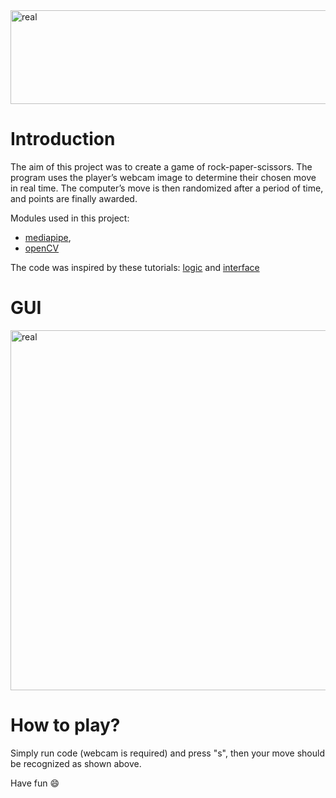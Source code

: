 <img src="https://i.imgur.com/RQkAU9v.png" alt="real" width="1024" height="150" style="display: block; margin: 0 auto;\">

# Introduction
The aim of this project was to create a game of rock-paper-scissors. The program uses the player’s webcam image to determine their chosen move in real time.
The computer’s move is then randomized after a period of time, and points are finally awarded.

Modules used in this project:
- [mediapipe](https://developers.google.com/mediapipe),
- [openCV](https://opencv.org/)

The code was inspired by these tutorials: 
[logic](https://www.youtube.com/watch?v=AV9Is2FRRkA) and [interface](https://www.youtube.com/watch?v=k2EahPgl0ho)

# GUI

<img src="https://i.imgur.com/wp5pc5c.png" alt="real" width="1024" height="576" style="display: block; margin: 0 auto;\">

# How to play?
Simply run code (webcam is required) and press "s", then your move should be recognized as shown above.

Have fun 😄




